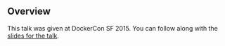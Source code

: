 <!--
{
"name" : "day-1-lightning-talks",
"version" : "0.1",
"title" : "Day 1 Lightning Talks",
"description" : "Learn about the latest developments in the Docker world.",
"freshnessDate" : 2015-06-24,
"homepage" : "http://www.slideshare.net/WeihanWang1/dockercon15-ship-containers?qid=4e41165c-bcf5-4f35-aa88-92ea25ccd8d3&v=default&b=&from_search=1",
"canonicalSource" : "http://www.slideshare.net/WeihanWang1/dockercon15-ship-containers?qid=4e41165c-bcf5-4f35-aa88-92ea25ccd8d3&v=default&b=&from_search=1",
"license" : "All Rights Reserved"
}
-->

<!-- @section -->

## Overview

This talk was given at DockerCon SF 2015. You can follow along with the [slides for the talk](http://www.slideshare.net/WeihanWang1/dockercon15-ship-containers?qid=4e41165c-bcf5-4f35-aa88-92ea25ccd8d3&v=default&b=&from_search=1).

<!-- @asset, "contentType": "outlearn/video", "provider": "youtube", "url": "https://www.youtube.com/embed/fNhrSMFko78" -->
